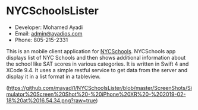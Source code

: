 # NYCSchoolsLister
* Developer: Mohamed Ayadi
* Email: admin@ayadios.com
* Phone: 805-215-2331

This is an mobile client application for [NYCSchools](https://opendata.cityofnewyork.us). NYCSchools app displays list of NYC Schools and then shows additional information about the school like SAT scores in various categories. It is written in Swift 4 and XCode 9.4. It uses a simple restful service to get data from the server and display it in a list format in a tableview.


(https://github.com/mayadi1/NYCSchoolsLister/blob/master/ScreenShots/Simulator%20Screen%20Shot%20-%20iPhone%20XR%20-%202019-02-18%20at%2016.54.34.png?raw=true)
